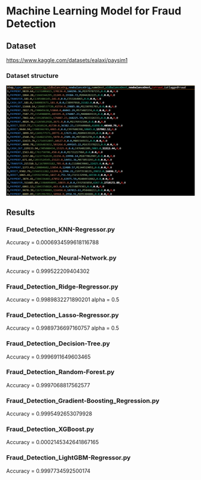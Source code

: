# Machine Learning Model for Fraud Detection

## Dataset

https://www.kaggle.com/datasets/ealaxi/paysim1

### Dataset structure
![dataset structure](https://github.com/404fafnir/Fraud_Detection_ML/blob/main/img/Dataset_img.png)

## Results

### Fraud_Detection_KNN-Regressor.py
 Accuracy = 0.0006934599618116788 

### Fraud_Detection_Neural-Network.py
 Accuracy = 0.999522209404302

### Fraud_Detection_Ridge-Regressor.py
 Accuracy = 0.9989832271890201
 alpha = 0.5

### Fraud_Detection_Lasso-Regressor.py
 Accuracy = 0.9989736697160757
 alpha = 0.5

### Fraud_Detection_Decision-Tree.py
 Accuracy = 0.9996911649603465

### Fraud_Detection_Random-Forest.py
 Accuracy = 0.9997068817562577

### Fraud_Detection_Gradient-Boosting_Regression.py
 Accuracy = 0.9995492653079928

### Fraud_Detection_XGBoost.py
 Accuracy = 0.0002145342641867165

### Fraud_Detection_LightGBM-Regressor.py
 Accuracy = 0.9997734592500174



